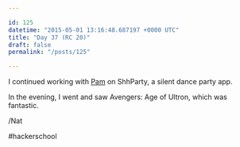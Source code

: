 ```yaml
---

id: 125
datetime: "2015-05-01 13:16:48.687197 +0000 UTC"
title: "Day 37 (RC 20)"
draft: false
permalink: "/posts/125"

---
```


I continued working with [Pam](http://thewebivore.com/recurse-center-week-11/) on ShhParty, a silent dance party app.

In the evening, I went and saw Avengers: Age of Ultron, which was fantastic.

/Nat

#hackerschool
